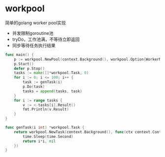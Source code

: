 # workpool
简单的golang worker pool实现
- 并发限制goroutine池
- tryDo，工作池满，不等待立即返回
- 同步等待任务执行结果
```go
func main() {
	p := workpool.NewPool(context.Background(), workpool.Option{WorkerNumber: 3,TaskQueueSize: 100})
	p.Start()
	defer p.Stop()
	tasks := make([]*workpool.Task, 0)
	for i := 0; i <= 100; i++ {
		task := genTask(i)
		p.Do(task)
		tasks = append(tasks, task)
	}
	for i := range tasks {
		v := <-tasks[i].Result()
		fmt.Println(v.Result)
	}
}

func genTask(i int) *workpool.Task {
	return workpool.NewTask(context.Background(), func(ctx context.Context) (interface{}, error) {
		time.Sleep(time.Second)
		return i*i, nil
	})
}
```